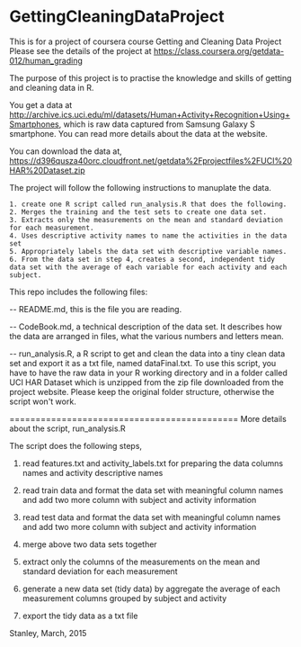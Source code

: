 # GettingCleaningDataProject
This is for a project of coursera course Getting and Cleaning Data Project
Please see the details of the project at https://class.coursera.org/getdata-012/human_grading

The purpose of this project is to practise the knowledge and skills of getting and cleaning data in R.

You get a data at http://archive.ics.uci.edu/ml/datasets/Human+Activity+Recognition+Using+Smartphones, which is raw data captured from Samsung Galaxy S smartphone. You can read more details about the data at the website.

You can download the data at, https://d396qusza40orc.cloudfront.net/getdata%2Fprojectfiles%2FUCI%20HAR%20Dataset.zip

The project will follow the following instructions to manuplate the data.

    1. create one R script called run_analysis.R that does the following.
    2. Merges the training and the test sets to create one data set.
    3. Extracts only the measurements on the mean and standard deviation for each measurement. 
    4. Uses descriptive activity names to name the activities in the data set
    5. Appropriately labels the data set with descriptive variable names. 
    6. From the data set in step 4, creates a second, independent tidy data set with the average of each variable for each activity and each subject.
    
This repo includes the following files:

-- README.md, this is the file you are reading.

-- CodeBook.md, a technical description of the data set. It describes how the data are arranged in files, what the various numbers and letters mean.

-- run_analysis.R, a R script to get and clean the data into a tiny clean data set and export it as a txt file, named dataFinal.txt. To use this script, you have to have the raw data in your R working directory and in a folder called UCI HAR Dataset which is unzipped from the zip file downloaded from the project website. Please keep the original folder structure, otherwise the script won't work.

============================================
More details about the script, run_analysis.R

The script does the following steps,

1. read features.txt and activity_labels.txt for preparing the data columns names and activity descriptive names

2. read train data and format the data set with meaningful column names and add two more column with subject and activity information

3. read test data and format the data set with meaningful column names and add two more column with subject and activity information

4. merge above two data sets together

5. extract only the columns of the measurements on the mean and standard deviation for each measurement

6. generate a new data set (tidy data) by aggregate the average of each measurement columns grouped by subject and activity

7. export the tidy data as a txt file
 

Stanley, March, 2015


